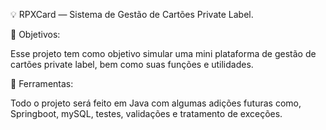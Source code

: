 💡 RPXCard — Sistema de Gestão de Cartões Private Label.

🎯 Objetivos:

Esse projeto tem como objetivo simular uma mini plataforma de gestão de cartões private label, bem como suas funções
e utilidades.

🔧 Ferramentas:

Todo o projeto será feito em Java com algumas adições futuras como, Springboot, mySQL, testes, validações e 
tratamento de exceções.